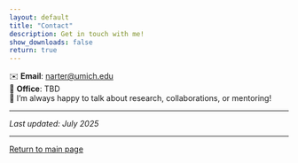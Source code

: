 ```yaml
---
layout: default
title: "Contact"
description: Get in touch with me!
show_downloads: false
return: true
---
```


✉️ **Email**: <a href="mailto:narter@umich.edu">narter@umich.edu</a>  
📍 **Office**: TBD  
💬 I’m always happy to talk about research, collaborations, or mentoring!

---

_Last updated: July 2025_

---

[Return to main page](https://ynarter.github.io/)
